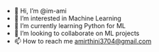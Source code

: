- 👋 Hi, I’m @im-ami
- 👀 I’m interested in Machine Learning 
- 🌱 I’m currently learning Python for ML
- 💞️ I’m looking to collaborate on ML projects
- 📫 How to reach me amirthini3704@gmail.com

<!---
im-ami/im-ami is a ✨ special ✨ repository because its `README.md` (this file) appears on your GitHub profile.
You can click the Preview link to take a look at your changes.
--->
